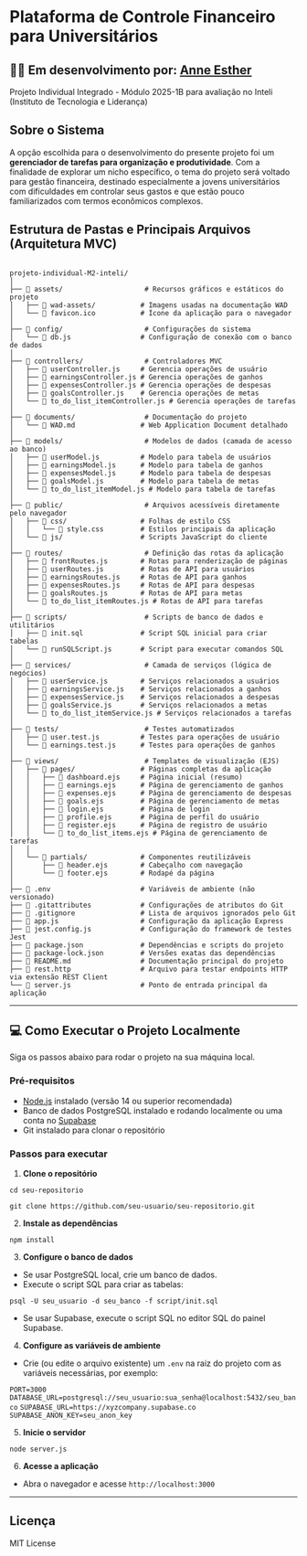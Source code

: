 # Plataforma de Controle Financeiro para Universitários 
## 👩‍💻 Em desenvolvimento por: [Anne Esther](https://www.linkedin.com/in/anneestherlf/)
Projeto Individual Integrado - Módulo 2025-1B para avaliação no Inteli (Instituto de Tecnologia e Liderança)


##  Sobre o Sistema
A opção escolhida para o desenvolvimento do presente projeto foi um **gerenciador de tarefas para organização e produtividade**. Com a finalidade de explorar um nicho específico, o tema do projeto será voltado para gestão financeira, destinado especialmente a jovens universitários com dificuldades em controlar seus gastos e que estão pouco familiarizados com termos econômicos complexos.

## Estrutura de Pastas e Principais Arquivos (Arquitetura MVC)

```

projeto-individual-M2-inteli/
│
├── 📁 assets/                    # Recursos gráficos e estáticos do projeto
│   ├── 📁 wad-assets/           # Imagens usadas na documentação WAD
│   └── 📄 favicon.ico           # Ícone da aplicação para o navegador
│
├── 📁 config/                    # Configurações do sistema
│   └── 📄 db.js                 # Configuração de conexão com o banco de dados
│
├── 📁 controllers/               # Controladores MVC
│   ├── 📄 userController.js     # Gerencia operações de usuário
│   ├── 📄 earningsController.js # Gerencia operações de ganhos
│   ├── 📄 expensesController.js # Gerencia operações de despesas
│   ├── 📄 goalsController.js    # Gerencia operações de metas
│   └── 📄 to_do_list_itemController.js # Gerencia operações de tarefas
│
├── 📁 documents/                 # Documentação do projeto
│   └── 📄 WAD.md                # Web Application Document detalhado
│
├── 📁 models/                    # Modelos de dados (camada de acesso ao banco)
│   ├── 📄 userModel.js          # Modelo para tabela de usuários
│   ├── 📄 earningsModel.js      # Modelo para tabela de ganhos
│   ├── 📄 expensesModel.js      # Modelo para tabela de despesas
│   ├── 📄 goalsModel.js         # Modelo para tabela de metas
│   └── 📄 to_do_list_itemModel.js # Modelo para tabela de tarefas
│
├── 📁 public/                    # Arquivos acessíveis diretamente pelo navegador
│   ├── 📁 css/                  # Folhas de estilo CSS
│   │   └── 📄 style.css         # Estilos principais da aplicação
│   └── 📁 js/                   # Scripts JavaScript do cliente
│
├── 📁 routes/                    # Definição das rotas da aplicação
│   ├── 📄 frontRoutes.js        # Rotas para renderização de páginas
│   ├── 📄 userRoutes.js         # Rotas de API para usuários
│   ├── 📄 earningsRoutes.js     # Rotas de API para ganhos
│   ├── 📄 expensesRoutes.js     # Rotas de API para despesas
│   ├── 📄 goalsRoutes.js        # Rotas de API para metas
│   └── 📄 to_do_list_itemRoutes.js # Rotas de API para tarefas
│
├── 📁 scripts/                   # Scripts de banco de dados e utilitários
│   ├── 📄 init.sql              # Script SQL inicial para criar tabelas
│   └── 📄 runSQLScript.js       # Script para executar comandos SQL
│
├── 📁 services/                  # Camada de serviços (lógica de negócios)
│   ├── 📄 userService.js        # Serviços relacionados a usuários
│   ├── 📄 earningsService.js    # Serviços relacionados a ganhos
│   ├── 📄 expensesService.js    # Serviços relacionados a despesas
│   ├── 📄 goalsService.js       # Serviços relacionados a metas
│   └── 📄 to_do_list_itemService.js # Serviços relacionados a tarefas
│
├── 📁 tests/                     # Testes automatizados
│   ├── 📄 user.test.js          # Testes para operações de usuário
│   └── 📄 earnings.test.js      # Testes para operações de ganhos
│
├── 📁 views/                     # Templates de visualização (EJS)
│   ├── 📁 pages/                # Páginas completas da aplicação
│   │   ├── 📄 dashboard.ejs     # Página inicial (resumo)
│   │   ├── 📄 earnings.ejs      # Página de gerenciamento de ganhos
│   │   ├── 📄 expenses.ejs      # Página de gerenciamento de despesas
│   │   ├── 📄 goals.ejs         # Página de gerenciamento de metas
│   │   ├── 📄 login.ejs         # Página de login
│   │   ├── 📄 profile.ejs       # Página de perfil do usuário
│   │   ├── 📄 register.ejs      # Página de registro de usuário
│   │   └── 📄 to_do_list_items.ejs # Página de gerenciamento de tarefas
│   │
│   └── 📁 partials/             # Componentes reutilizáveis
│       ├── 📄 header.ejs        # Cabeçalho com navegação
│       └── 📄 footer.ejs        # Rodapé da página
│
├── 📄 .env                      # Variáveis de ambiente (não versionado)
├── 📄 .gitattributes            # Configurações de atributos do Git
├── 📄 .gitignore                # Lista de arquivos ignorados pelo Git
├── 📄 app.js                    # Configuração da aplicação Express
├── 📄 jest.config.js            # Configuração do framework de testes Jest
├── 📄 package.json              # Dependências e scripts do projeto
├── 📄 package-lock.json         # Versões exatas das dependências
├── 📄 README.md                 # Documentação principal do projeto
├── 📄 rest.http                 # Arquivo para testar endpoints HTTP via extensão REST Client
└── 📄 server.js                 # Ponto de entrada principal da aplicação

```


---

## 💻 Como Executar o Projeto Localmente

Siga os passos abaixo para rodar o projeto na sua máquina local.

### Pré-requisitos

- [Node.js](https://nodejs.org/) instalado (versão 14 ou superior recomendada)
- Banco de dados PostgreSQL instalado e rodando localmente ou uma conta no [Supabase](https://supabase.com/)
- Git instalado para clonar o repositório

### Passos para executar

1. **Clone o repositório**

``cd seu-repositorio``

``git clone https://github.com/seu-usuario/seu-repositorio.git ``


2. **Instale as dependências**

``npm install``


3. **Configure o banco de dados**

- Se usar PostgreSQL local, crie um banco de dados.
- Execute o script SQL para criar as tabelas:

``psql -U seu_usuario -d seu_banco -f script/init.sql``


- Se usar Supabase, execute o script SQL no editor SQL do painel Supabase.

4. **Configure as variáveis de ambiente**

- Crie (ou edite o arquivo existente) um `.env` na raiz do projeto com as variáveis necessárias, por exemplo:

``PORT=3000``
``DATABASE_URL=postgresql://seu_usuario:sua_senha@localhost:5432/seu_banco``
``SUPABASE_URL=https://xyzcompany.supabase.co``
``SUPABASE_ANON_KEY=seu_anon_key``

5. **Inicie o servidor**

``node server.js``

6. **Acesse a aplicação**

- Abra o navegador e acesse `http://localhost:3000`
  
---

## Licença
MIT License
